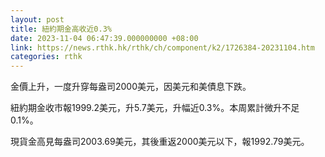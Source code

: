 ```yaml
---
layout: post
title: 紐約期金高收近0.3%
date: 2023-11-04 06:47:39.000000000 +08:00
link: https://news.rthk.hk/rthk/ch/component/k2/1726384-20231104.htm
categories: rthk
---
```


金價上升，一度升穿每盎司2000美元，因美元和美債息下跌。

紐約期金收市報1999.2美元，升5.7美元，升幅近0.3%。本周累計微升不足0.1%。

現貨金高見每盎司2003.69美元，其後重返2000美元以下，報1992.79美元。
